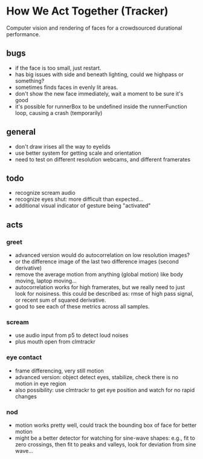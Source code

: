# How We Act Together (Tracker)

Computer vision and rendering of faces for a crowdsourced durational performance.

## bugs

  - if the face is too small, just restart.
  - has big issues with side and beneath lighting, could we highpass or something?
  - sometimes finds faces in evenly lit areas.
  - don't show the new face immediately, wait a moment to be sure it's good
  - it's possible for runnerBox to be undefined inside the runnerFunction loop, causing a crash (temporarily)

## general

  - don't draw irises all the way to eyelids
  - use better system for getting scale and orientation
  - need to test on different resolution webcams, and different framerates

## todo

  - recognize scream audio
  - recognize eyes shut: more difficult than expected...
  - additional visual indicator of gesture being "activated"

## acts

### greet

  - advanced version would do autocorrelation on low resolution images?
  - or the difference image of the last two difference images (second derivative)
  - remove the average motion from anything (global motion) like body moving, laptop moving...
  - autocorrelation works for high framerates, but we really need to just look for noisiness. this could be described as: rmse of high pass signal, or recent sum of squared derivative.
  - good to see each of these metrics across all samples.

### scream

  - use audio input from p5 to detect loud noises
  - plus mouth open from clmtrackr

### eye contact

  - frame differencing, very still motion
  - advanced version: object detect eyes, stabilize, check there is no motion in eye region
  - also possibility: use clmtrackr to get eye position and watch for no rapid changes

### nod

  - motion works pretty well, could track the bounding box of face for better motion
  - might be a better detector for watching for sine-wave shapes: e.g., fit to zero crossings, then fit to peaks and valleys, look for deviation from sine wave...
